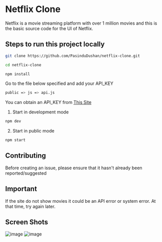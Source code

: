 # Netflix Clone

Netflix is a movie streaming platform with over 1 million movies and this is the basic source code for the UI of Netflix. 

## Steps to run this project locally

```bash
git clone https://github.com/PasinduDushan/netflix-clone.git
```
```bash
cd netflix-clone
```
```bash
npm install
```
Go to the file below specified and add your API_KEY

```bash
public => js => api.js
```
You can obtain an API_KEY from [This Site](https://www.themoviedb.org/)

1. Start in development mode

```bash
npm dev
```
2. Start in public mode
```bash
npm start
```

## Contributing

Before creating an issue, please ensure that it hasn't already been reported/suggested

## Important

If the site do not show movies it could be an API error or system error. At that time, try again later.

## Screen Shots

![image](https://user-images.githubusercontent.com/57533877/130921139-7e1418a8-e20c-49cd-b8e3-43b9ca779636.png)
![image](https://user-images.githubusercontent.com/57533877/130921227-8deb8aa8-6bfc-4015-86ad-6a9a5e734a58.png)
